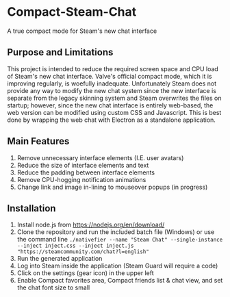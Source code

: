 # Compact-Steam-Chat

A true compact mode for Steam's new chat interface

## Purpose and Limitations

This project is intended to reduce the required screen space and CPU load of Steam's new chat interface.  Valve's official compact mode, which it is improving regularly, is woefully inadequate.  Unfortunately Steam does not provide any way to modify the new chat system since the new interface is separate from the legacy skinning system and Steam overwrites the files on startup; however, since the new chat interface is entirely web-based, the web version can be modified using custom CSS and Javascript.  This is best done by wrapping the web chat with Electron as a standalone application.

## Main Features

1. Remove unnecessary interface elements (I.E. user avatars)
2. Reduce the size of interface elements and text
3. Reduce the padding between interface elements
4. Remove CPU-hogging notification animations
5. Change link and image in-lining to mouseover popups (in progress)

## Installation

1. Install node.js from https://nodejs.org/en/download/
2. Clone the repository and run the included batch file (Windows) or use the command line `./nativefier --name "Steam Chat" --single-instance --inject inject.css --inject inject.js "https://steamcommunity.com/chat?l=english"`
3. Run the generated application
4. Log into Steam inside the application (Steam Guard will require a code)
5. Click on the settings (gear icon) in the upper left
6. Enable Compact favorites area, Compact friends list & chat view, and set the chat font size to small
